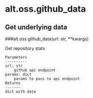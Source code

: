 # alt.oss.github_data

## Get underlying data 
###alt.oss.github_data(url: str, **kwargs)

Get repository stats

    Parameters
    ----------
    url: str
        github api endpoint
    params: dict
        params to pass to api endpoint
    Returns
    -------
    dict with data
